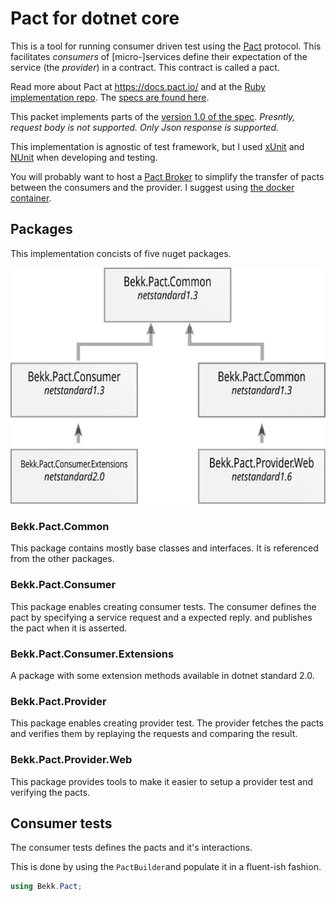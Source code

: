 Pact for dotnet core
====================

This is a tool for running consumer driven test 
using the [Pact](https://docs.pact.io/) protocol.
This facilitates *consumers* of [micro-]services define their expectation of the service (the *provider*) in a contract. This contract is called a pact.

Read more about Pact at https://docs.pact.io/ and at the [Ruby implementation repo](https://github.com/realestate-com-au/pact).
The [specs are found here](https://github.com/pact-foundation/pact-specification).

This packet implements parts of the [version 1.0 of the spec](https://github.com/pact-foundation/pact-specification/tree/version-1). *Presntly, request body is not supported. Only Json response is supported.*

This implementation is agnostic of test framework, but I used [xUnit](https://xunit.github.io/) and [NUnit](http://nunit.org/) when developing and testing.

You will probably want to host a [Pact Broker](https://github.com/pact-foundation/pact_broker) to simplify the
transfer of pacts between the consumers and the provider. I suggest using [the docker container](https://github.com/DiUS/pact_broker-docker).

## Packages
This implementation concists of five nuget packages.

![Nuget packages dependency map](./docs/packages.svg "Packages")
### Bekk.Pact.Common
This package contains mostly base classes and interfaces.
It is referenced from the other packages.
### Bekk.Pact.Consumer
This package enables creating consumer tests. 
The consumer defines the pact by specifying
a service request and a expected reply. and publishes the pact when it is asserted.
### Bekk.Pact.Consumer.Extensions
A package with some extension methods available in 
dotnet standard 2.0.
### Bekk.Pact.Provider
This package enables creating provider test.
The provider fetches the pacts and verifies them by replaying the
requests and comparing the result.
### Bekk.Pact.Provider.Web
This package provides tools to make it easier to setup a provider test and verifying the pacts.

## Consumer tests
The consumer tests defines the pacts and it's interactions.

This is done by using the `PactBuilder`and populate it in a fluent-ish fashion.
```C#
using Bekk.Pact;
```
